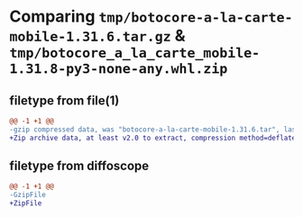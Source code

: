 # Comparing `tmp/botocore-a-la-carte-mobile-1.31.6.tar.gz` & `tmp/botocore_a_la_carte_mobile-1.31.8-py3-none-any.whl.zip`

## filetype from file(1)

```diff
@@ -1 +1 @@
-gzip compressed data, was "botocore-a-la-carte-mobile-1.31.6.tar", last modified: Thu Jul 20 01:20:27 2023, max compression
+Zip archive data, at least v2.0 to extract, compression method=deflate
```

## filetype from diffoscope

```diff
@@ -1 +1 @@
-GzipFile
+ZipFile
```

